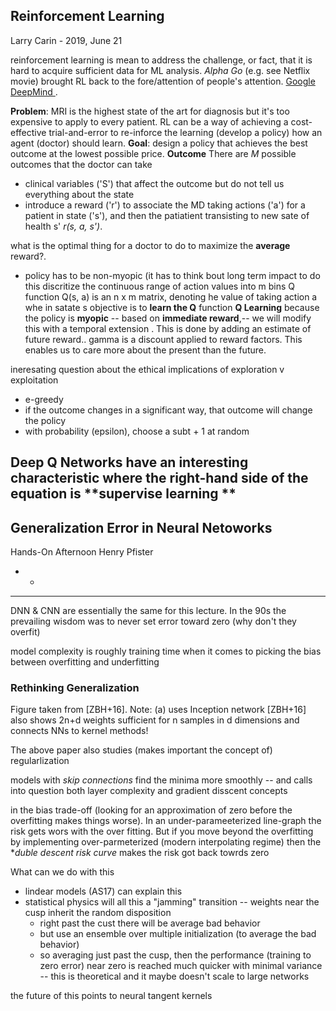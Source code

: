 ## Reinforcement Learning

Larry Carin - 2019, June 21

reinforcement learning is mean to address the challenge, or fact, that it is hard to acquire sufficient data for ML analysis.  _Alpha Go_ (e.g. see Netflix movie) brought RL back to the fore/attention of people's attention.  [Google DeepMind ](https://en.wikipedia.org/wiki/DeepMind).

**Problem**:  MRI is the highest state of the art for diagnosis but it's too expensive to apply to every patient.  RL can be a way of achieving a cost-effective trial-and-error to re-inforce the learning (develop a policy) how an agent (doctor) should learn.
**Goal**:  design a policy that achieves the best outcome at the lowest possible price. 
**Outcome** There are _M_ possible outcomes that the doctor can take

- clinical variables ('S') that affect the outcome but do not tell us everything about the state
- introduce a reward ('r') to associate the MD taking actions ('a') for a patient in state ('s'), and then the patiatient transisting to new sate of health s'  _r(s, a, s')_.  

what is the optimal thing for a doctor to do to maximize the **average** reward?.  
- policy has to be non-myopic (it has to think bout long term impact
to do this discritize the continuous range of action values into m bins
Q function Q(s, a) is an n x m matrix, denoting he value of taking action a whe in satate s
	objective is to **learn the Q** function
	**Q Learning**
	because the policy is **myopic** -- based on **immediate reward**,-- we will modify this with a temporal extension  .  This is done by adding an estimate of future reward..  gamma is a discount applied to reward factors.  This enables us to care more about the present than the future.  

ineresating question about the ethical implications of exploration v exploitation
- e-greedy
- if the outcome changes in a significant way, that outcome will change the policy
- with probability (epsilon), choose a subt + 1 at random

**Deep Q Networks** have an interesting characteristic where the right-hand side of the equation is **supervise learning **
---
## Generalization Error in Neural Netoworks
Hands-On Afternoon
Henry Pfister
- -

---
 DNN & CNN are essentially the same for this lecture.  In the 90s the prevailing wisdom was to never set error toward zero (why don't they overfit)

model complexity is roughly training time when it comes to picking the bias between overfitting and underfitting

### Rethinking Generalization

Figure taken from [ZBH+16]. Note: (a) uses Inception network
[ZBH+16] also shows 2n+d weights sufficient for n samples in d dimensions and connects NNs to kernel methods!

The above paper also studies (makes important the concept of) regularlization

models with _skip connections_ find the minima more smoothly -- and calls into question both layer complexity and gradient disscent concepts

in the bias trade-off (looking for an approximation of zero before the overfitting makes things worse).  In an under-parameeterized line-graph the risk gets wors with the over fitting.  But if you move beyond the overfitting by implementing over-parmeterized (modern interpolating regime) then the **duble descent risk curve* makes the risk got back towrds zero

What can we do with this

- lindear models (AS17) can explain this
- statistical physics will all this a "jamming" transition -- weights near the cusp inherit the random disposition
	- right past the cust there will be average bad behavior
	- but use an ensemble over multiple initialization (to average the bad behavior)
	- so averaging just past the cusp, then the performance (training to zero error) near zero is reached much quicker with minimal variance  -- this  is theoretical and it maybe doesn't scale to large networks

the future of this points to neural tangent kernels